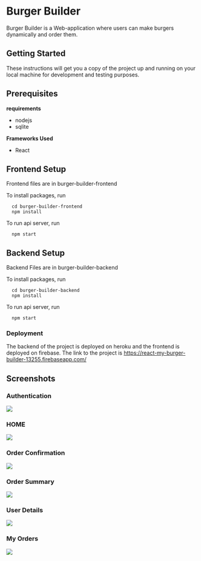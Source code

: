 # Burger Builder
Burger Builder is a Web-application where users can make burgers dynamically and order them.

## Getting Started
These instructions will get you a copy of the project up and running on your local machine for development and testing purposes.

## Prerequisites

**requirements**
* nodejs
* sqlite

**Frameworks Used**
* React

## Frontend Setup
Frontend files are in burger-builder-frontend <br>

To install packages, run
```
  cd burger-builder-frontend
  npm install
```

To run api server, run
```
  npm start
```

## Backend Setup
Backend Files are in burger-builder-backend <br>

To install packages, run
```
  cd burger-builder-backend
  npm install
```

To run api server, run
```
  npm start
```

### Deployment 
The backend of the project is deployed on heroku and the frontend is deployed on firebase. The link to the project is 
https://react-my-burger-builder-13255.firebaseapp.com/

## Screenshots

### Authentication
<img src="https://res.cloudinary.com/deucalion/image/upload/v1591203821/Screenshot_74_g8z3gn.png"/>

### HOME
<img src="https://res.cloudinary.com/deucalion/image/upload/v1591203821/Screenshot_75_bgpo2p.png"/>

### Order Confirmation
<img src="https://res.cloudinary.com/deucalion/image/upload/v1591203821/Screenshot_76_jmnpii.png"/>

### Order Summary
<img src="https://res.cloudinary.com/deucalion/image/upload/v1591203821/Screenshot_77_caa97o.png"/>

### User Details
<img src="https://res.cloudinary.com/deucalion/image/upload/v1591203821/Screenshot_78_kbb21k.png"/>

### My Orders
<img src="https://res.cloudinary.com/deucalion/image/upload/v1591203821/Screenshot_79_c8qhca.png"/>

